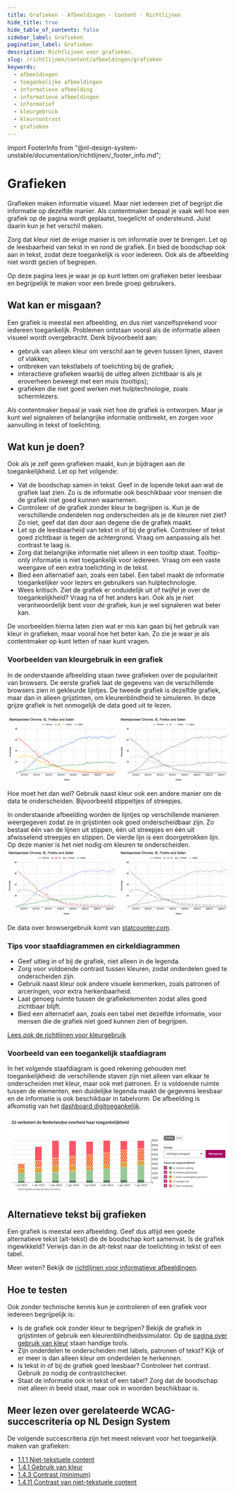 ```yaml
---
title: Grafieken · Afbeeldingen · Content · Richtlijnen
hide_title: true
hide_table_of_contents: false
sidebar_label: Grafieken
pagination_label: Grafieken
description: Richtlijnen voor grafieken.
slug: /richtlijnen/content/afbeeldingen/grafieken
keywords:
  - afbeeldingen
  - toegankelijke afbeeldingen
  - informatieve afbeelding
  - informatieve afbeeldingen
  - informatief
  - kleurgebruik
  - kleurcontrast
  - grafieken
---
```


<!-- @license CC0-1.0 -->

import FooterInfo from "@nl-design-system-unstable/documentation/richtlijnen/\_footer_info.md";

# Grafieken

Grafieken maken informatie visueel. Maar niet iedereen ziet of begrijpt die informatie op dezelfde manier. Als contentmaker bepaal je vaak wél hoe een grafiek op de pagina wordt geplaatst, toegelicht of ondersteund. Juist daarin kun je het verschil maken.

Zorg dat kleur niet de enige manier is om informatie over te brengen. Let op de leesbaarheid van tekst in en rond de grafiek. En bied de boodschap ook aan in tekst, zodat deze toegankelijk is voor iedereen. Ook als de afbeelding niet wordt gezien of begrepen.

Op deze pagina lees je waar je op kunt letten om grafieken beter leesbaar en begrijpelijk te maken voor een brede groep gebruikers.

## Wat kan er misgaan?

Een grafiek is meestal een afbeelding, en dus niet vanzelfsprekend voor iedereen toegankelijk. Problemen ontstaan vooral als de informatie alleen visueel wordt overgebracht. Denk bijvoorbeeld aan:

- gebruik van alleen kleur om verschil aan te geven tussen lijnen, staven of vlakken;
- ontbreken van tekstlabels of toelichting bij de grafiek;
- interactieve grafieken waarbij de uitleg alleen zichtbaar is als je eroverheen beweegt met een muis (tooltips);
- grafieken die niet goed werken met hulptechnologie, zoals schermlezers.

Als contentmaker bepaal je vaak niet hoe de grafiek is ontworpen. Maar je kunt wel signaleren of belangrijke informatie ontbreekt, en zorgen voor aanvulling in tekst of toelichting.

## Wat kun je doen?

Ook als je zelf geen grafieken maakt, kun je bijdragen aan de toegankelijkheid. Let op het volgende:

- Vat de boodschap samen in tekst. Geef in de lopende tekst aan wat de grafiek laat zien. Zo is de informatie ook beschikbaar voor mensen die de grafiek niet goed kunnen waarnemen.
- Controleer of de grafiek zonder kleur te begrijpen is. Kun je de verschillende onderdelen nog onderscheiden als je de kleuren niet ziet? Zo niet, geef dat dan door aan degene die de grafiek maakt.
- Let op de leesbaarheid van tekst in of bij de grafiek. Controleer of tekst goed zichtbaar is tegen de achtergrond. Vraag om aanpassing als het contrast te laag is.
- Zorg dat belangrijke informatie niet alleen in een tooltip staat. Tooltip-only informatie is niet toegankelijk voor iedereen. Vraag om een vaste weergave of een extra toelichting in de tekst.
- Bied een alternatief aan, zoals een tabel. Een tabel maakt de informatie toegankelijker voor lezers en gebruikers van hulptechnologie.
- Wees kritisch. Ziet de grafiek er onduidelijk uit of twijfel je over de toegankelijkheid? Vraag na of het anders kan. Ook als je niet verantwoordelijk bent voor de grafiek, kun je wel signaleren wat beter kan.

De voorbeelden hierna laten zien wat er mis kan gaan bij het gebruik van kleur in grafieken, maar vooral hoe het beter kan. Zo zie je waar je als contentmaker op kunt letten of naar kunt vragen.

### Voorbeelden van kleurgebruik in een grafiek

In de onderstaande afbeelding staan twee grafieken over de populariteit van browsers. De eerste grafiek laat de gegevens van de verschillende browsers zien in gekleurde lijntjes. De tweede grafiek is dezelfde grafiek, maar dan in alleen grijstinten, om kleurenblindheid te simuleren. In deze grijze grafiek is het onmogelijk de data goed uit te lezen.

![Twee verschillende weergaven van een grafiek over de populariteit van verschillende webbrowsers, een met gekleurde lijntjes en daarnaast dezelfde grafiek in grijstinten.](https://raw.githubusercontent.com/nl-design-system/documentatie/assets/wcag-1-4-1-grafiek-fout.png)

Hoe moet het dan wel? Gebruik naast kleur ook een andere manier om de data te onderscheiden. Bijvoorbeeld stippeltjes of streepjes.

In onderstaande afbeelding worden de lijntjes op verschillende manieren weergegeven zodat ze in grijstinten ook goed onderscheidbaar zijn. Zo bestaat één van de lijnen uit stippen, één uit streepjes en één uit afwisselend streepjes en stippen. De vierde lijn is een doorgetrokken lijn. Op deze manier is het niet nodig om kleuren te onderscheiden.
![Twee verschillende weergaven van een grafiek over de populariteit van verschillende webbrowsers, een met gekleurde maar verschillend gestreepte lijntjes en daarnaast dezelfde grafiek in grijstinten.](https://raw.githubusercontent.com/nl-design-system/documentatie/assets/wcag-1-4-1-grafiek-goed.png)

De data over browsergebruik komt van [statcounter.com](https://gs.statcounter.com/browser-market-share#monthly-200901-202412).

### Tips voor staafdiagrammen en cirkeldiagrammen

- Geef uitleg in of bij de grafiek, niet alleen in de legenda.
- Zorg voor voldoende contrast tussen kleuren, zodat onderdelen goed te onderscheiden zijn.
- Gebruik naast kleur ook andere visuele kenmerken, zoals patronen of arceringen, voor extra herkenbaarheid.
- Laat genoeg ruimte tussen de grafiekelementen zodat alles goed zichtbaar blijft.
- Bied een alternatief aan, zoals een tabel met dezelfde informatie, voor mensen die de grafiek niet goed kunnen zien of begrijpen.

[Lees ook de richtlijnen voor kleurgebruik](/richtlijnen/content/tekstopmaak/kleurgebruik/)

### Voorbeeld van een toegankelijk staafdiagram

In het volgende staafdiagram is goed rekening gehouden met toegankelijkheid: de verschillende staven zijn niet alleen van elkaar te onderscheiden met kleur, maar ook met patronen. Er is voldoende ruimte tussen de elementen, een duidelijke legenda maakt de gegevens leesbaar en de informatie is ook beschikbaar in tabelvorm. De afbeelding is afkomstig van het [dashboard digitoegankelijk](https://dashboard.digitoegankelijk.nl/).

![Voorbeeld van een toegankelijk staafdiagram met patronen goede leesbaarheid en toelichting in tekst en tabel](https://raw.githubusercontent.com/nl-design-system/documentatie/assets/richtlijnen-content-afbeeldingen-grafieken-kleurgebruik.png)

## Alternatieve tekst bij grafieken

Een grafiek is meestal een afbeelding. Geef dus altijd een goede alternatieve tekst (alt-tekst) die de boodschap kort samenvat. Is de grafiek ingewikkeld? Verwijs dan in de alt-tekst naar de toelichting in tekst of een tabel.

Meer weten? Bekijk de [richtlijnen voor informatieve afbeeldingen](/richtlijnen/content/afbeeldingen/informatieve-afbeeldingen).

## Hoe te testen

Ook zonder technische kennis kun je controleren of een grafiek voor iedereen begrijpelijk is:

- Is de grafiek ook zonder kleur te begrijpen?
  Bekijk de grafiek in grijstinten of gebruik een kleurenblindheidssimulator. Op de [pagina over gebruik van kleur](/wcag/1.4.1#hoe-te-testen) staan handige tools.
- Zijn onderdelen te onderscheiden met labels, patronen of tekst?
  Kijk of er meer is dan alleen kleur om onderdelen te herkennen.
- Is tekst in of bij de grafiek goed leesbaar?
  Controleer het contrast. Gebruik zo nodig de contrastchecker.
- Staat de informatie ook in tekst of een tabel?
  Zorg dat de boodschap niet alleen in beeld staat, maar ook in woorden beschikbaar is.

## Meer lezen over gerelateerde WCAG-succescriteria op NL Design System

De volgende succescriteria zijn het meest relevant voor het toegankelijk maken van grafieken:

- [1.1.1 Niet-tekstuele content](/wcag/1.1.1)
- [1.4.1 Gebruik van kleur](/wcag/1.4.1)
- [1.4.3 Contrast (minimum)](/wcag/1.4.3)
- [1.4.11 Contrast van niet-tekstuele content](/wcag/1.4.11)

<FooterInfo />
